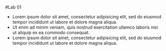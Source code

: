 #Lab 01

- Lorem ipsum dolor sit amet, consectetur adipisicing elit, sed do eiusmod tempor incididunt ut labore et dolore magna aliqua. 
- Ut enim ad minim veniam, quis nostrud exercitation ullamco laboris nisi ut aliquip ex ea commodo consequat. 
- Lorem ipsum dolor sit amet, consectetur adipisicing elit, sed do eiusmod tempor incididunt ut labore et dolore magna aliqua. 


